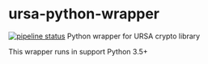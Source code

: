 # ursa-python-wrapper
[![pipeline status](http://gitlab.sovrin.org/sovrin-foundation/ursa-python-wrapper/badges/master/pipeline.svg)](http://gitlab.sovrin.org/sovrin-foundation/ursa-python-wrapper/commits/master)
Python wrapper for URSA crypto library

This wrapper runs in support Python 3.5+
